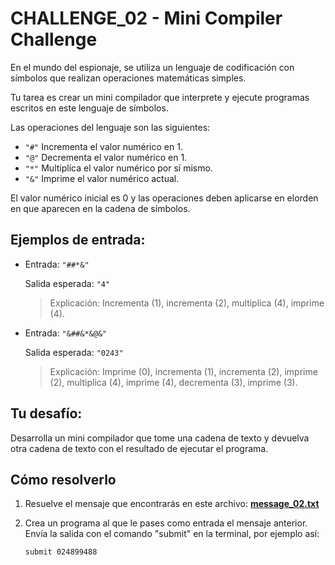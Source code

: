 # CHALLENGE_02 - Mini Compiler Challenge

En el mundo del espionaje, se utiliza un lenguaje de codificación con símbolos
que realizan operaciones matemáticas simples.

Tu tarea es crear un mini compilador que interprete y ejecute programas escritos
en este lenguaje de símbolos.

Las operaciones del lenguaje son las siguientes:

- `"#"` Incrementa el valor numérico en 1.
- `"@"` Decrementa el valor numérico en 1.
- `"*"` Multiplica el valor numérico por sí mismo.
- `"&"` Imprime el valor numérico actual.

El valor numérico inicial es 0 y las operaciones deben aplicarse en elorden en
que aparecen en la cadena de símbolos.

## Ejemplos de entrada:

- Entrada: `"##*&"`

  Salida esperada: `"4"`

  > Explicación: Incrementa (1), incrementa (2), multiplica (4), imprime (4).

- Entrada: `"&##&*&@&"`

  Salida esperada: `"0243"`

  > Explicación: Imprime (0), incrementa (1), incrementa (2), imprime (2),
  > multiplica (4), imprime (4), decrementa (3), imprime (3).

## Tu desafío:

Desarrolla un mini compilador que tome una cadena de texto y devuelva otra
cadena de texto con el resultado de ejecutar el programa.

## Cómo resolverlo

1. Resuelve el mensaje que encontrarás en este archivo:
   **[message_02.txt](./data/message_02.txt)**

2. Crea un programa al que le pases como entrada el mensaje anterior. Envía la
   salida con el comando "submit" en la terminal, por ejemplo así:

       submit 024899488

